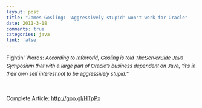 ```yaml
--- 
layout: post
title: "James Gosling: 'Aggressively stupid' won't work for Oracle"
date: 2011-3-18
comments: true
categories: java
link: false
---
```

<div class="posterous_autopost">
<p>Fightin' Words: <span style="font-family: Arial, FreeSans, Helvetica, sans-serif; font-size: 14px; line-height: 21px;">Ac<em>cording to Infoworld, Gosling is told TheServerSide Java Symposium that with a large part of Oracle's business dependent on Java, "it's in their own self interest not to be aggressively stupid."</em></span></p>
<p> </p>
<p>Complete Article: <a title="gosling" href="http://goo.gl/HTpPx" target="_self">http://goo.gl/HTpPx</a></p>
<p> </p>
</div>

